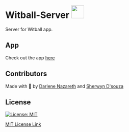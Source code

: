 # Witball-Server <img src="https://www.premierleague.com/resources/prod/cd26ef0-2900/i/nike-ball-hub/balls/20.png" height="40px" width="40px"/>

Server for Witball app.

## App

Check out the app <a href="https://github.com/Darlene-Naz/Witball">here</a>

## Contributors

Made with 💙 by <a href="https://github.com/Darlene-Naz">Darlene Nazareth</a> and <a href="https://github.com/sherwyn11">Sherwyn D'souza</a></b>

## License

[![License: MIT](https://img.shields.io/badge/License-MIT-yellow.svg)](https://opensource.org/licenses/MIT)

[MIT License Link](https://github.com/sherwyn11/Witball-Server/blob/master/LICENSE)
